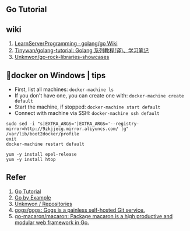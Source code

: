 
## Go Tutorial

## wiki
1. [LearnServerProgramming · golang/go Wiki](https://github.com/golang/go/wiki/LearnServerProgramming)
2. [Tinywan/golang-tutorial: Golang 系列教程(译)、学习笔记](https://github.com/Tinywan/golang-tutorial)
3. [Unknwon/go-rock-libraries-showcases](https://github.com/Unknwon/go-rock-libraries-showcases)

## :tada:docker on Windows | tips
* First, list all machines: 
`docker-machine ls`
* If you don't have one, you can create one with: 
`docker-machine create default`
* Start the machine, if stopped: 
`docker-machine start default`
* Connect with machine via SSH: 
`docker-machine ssh default`

```
sudo sed -i "s|EXTRA_ARGS='|EXTRA_ARGS='--registry-mirror=http://9zkjjecg.mirror.aliyuncs.com/ |g" /var/lib/boot2docker/profile 
exit 
docker-machine restart default
```

```
yum -y install epel-release
yum -y install htop
```

## Refer
1. [Go Tutorial](https://www.tutorialspoint.com/go/index.htm)
2. [Go by Example](https://gobyexample.com/)
3. [Unknwon / Repositories](https://github.com/Unknwon?tab=repositories)
4. [gogs/gogs: Gogs is a painless self-hosted Git service.](https://github.com/gogs/gogs)
5. [go-macaron/macaron: Package macaron is a high productive and modular web framework in Go.](https://github.com/go-macaron/macaron)